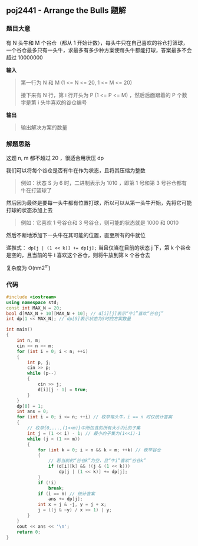 ## poj2441 - Arrange the Bulls 题解



### 题目大意

有 N 头牛和 M 个谷仓（都从 1 开始计数），每头牛只在自己喜欢的谷仓打篮球，一个谷仓最多只有一头牛，求最多有多少种方案使每头牛都能打球，答案最多不会超过 10000000 

**输入**

>
> 第一行为 N 和 M (1 <= N <= 20, 1 <= M <= 20) 
>
> 接下来有 N 行，第 i 行开头为 P (1 <= P <= M) ，然后后面跟着的 P 个数字是第 i 头牛喜欢的谷仓编号

**输出**

>
> 输出解决方案的数量



### 解题思路

这题 n, m 都不超过 20 ，很适合用状压 dp 

我们可以将每个谷仓是否有牛在作为状态，且将其压缩为整数

>  例如：状态 S 为 6 时，二进制表示为 1010 ，即第 1 号和第 3 号谷仓都有牛在打篮球了

然后因为最终是要每一头牛都有位置打球，所以可以从第一头牛开始，先将它可能打球的状态添加上去

> 例如：它喜欢 1 号谷仓和 3 号谷仓，则可能的状态就是 1000 和 0010

然后不断地添加下一头牛在其可能的位置，直至所有的牛就位

递推式： `dp[j | (1 << k)] += dp[j];` 当且仅当在目前的状态 j 下，第 k 个谷仓是空的，且当前的牛 i 喜欢这个谷仓，则将牛放到第 k 个谷仓去

复杂度为 O(nm2<sup>m</sup>)



### 代码

``` c++
#include <iostream>
using namespace std;
const int MAX_N = 20;
bool d[MAX_N + 10][MAX_N + 10]; // d[i][j]表示“牛i”喜欢“谷仓j”
int dp[1 << MAX_N]; // dp[S]表示状态为S时的方案数量

int main()
{
    int n, m;
    cin >> n >> m;
    for (int i = 0; i < n; ++i)
    {
        int p, j;
        cin >> p;
        while (p--)
        {
            cin >> j;
            d[i][j - 1] = true;
        }
    }
    dp[0] = 1;
    int ans = 0;
    for (int i = 0; i <= n; ++i) // 枚举每头牛，i == n 时仅统计答案
    {
        // 枚举{0,...,(1<<m)}中所包含的所有大小为i的子集
        int j = (1 << i) - 1; // 最小的子集为(1<<i)-1
        while (j < (1 << m))
        {
            for (int k = 0; i < n && k < m; ++k) // 枚举谷仓
            {
                // 若当前的“谷仓k”为空，且“牛i”喜欢“谷仓k”
                if (d[i][k] && !(j & (1 << k)))
                    dp[j | (1 << k)] += dp[j];
            }
            if (!i)
                break;
            if (i == n) // 统计答案
                ans += dp[j];
            int x = j & -j, y = j + x;
            j = ((j & ~y) / x >> 1) | y;
        }
    }
    cout << ans << '\n';
    return 0;
}
```


